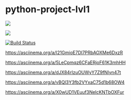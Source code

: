 # python-project-lvl1
<a href="https://codeclimate.com/github/codeclimate/codeclimate/maintainability"><img src="https://api.codeclimate.com/v1/badges/a99a88d28ad37a79dbf6/maintainability" /></a>

<a href="https://codeclimate.com/github/codeclimate/codeclimate/test_coverage"><img src="https://api.codeclimate.com/v1/badges/a99a88d28ad37a79dbf6/test_coverage" /></a>

[![Build Status](https://travis-ci.com/AleksTimc/python-project-lvl1.svg?branch=master)](https://travis-ci.com/AleksTimc/python-project-lvl1)


https://asciinema.org/a/I21GmioE7Dl7PRbAOXMe6DxzR

https://asciinema.org/a/5LeCpmqz6CFaERjoF61K3mhHH

https://asciinema.org/a/dJX84rIzuOUWyY7Z9fNIyn47t

https://asciinema.org/a/vBQl3Y3fb2VYxaC75d1b68OW4

https://asciinema.org/a/X0wUD1VEuuf3NelcKNTbOXFur
